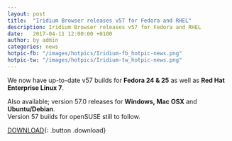 ```yaml
---
layout: post
title:  "Iridium Browser releases v57 for Fedora and RHEL"
description: Iridium Browser releases v57 for Fedora and RHEL
date:   2017-04-11 12:00:00 +0100
author:	by admin
categories: news
hotpic-fb: "/images/hotpics/Iridium-fb_hotpic-news.png"
hotpic-tw: "/images/hotpics/Iridium-tw_hotpic-news.png"
---
```


We now have up-to-date v57 builds for **Fedora 24 & 25** as well as **Red Hat Enterprise Linux 7**.     
<!--break-->
Also available; version 57.0 releases for **Windows, Mac OSX** and **Ubuntu/Debian**.      
Version 57 builds for openSUSE still to follow.
 
[DOWNLOAD](/downloads/index.html "Download Iridium Browser"){: .button .download}     
